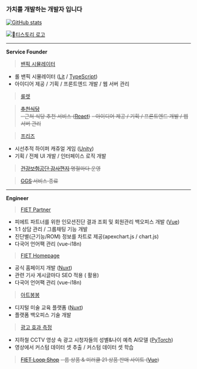 ### 가치를 개발하는 개발자 입니다

[![GitHub stats](https://github-readme-stats.vercel.app/api?username=happy-wook-kim)](https://github.com/happy-wook-kim/github-readme-stats)

[![티스토리 로고](https://t1.daumcdn.net/tistory_admin/favicon/tistory_favicon_32x32.ico)](https://catdog6210.tistory.com)

---

**Service Founder**  

>[밴픽 시뮬레이터](https://www.banpick.kr)  
- 롤 밴픽 시뮬레이터 ([Lit](https://lit.dev/) / [TypeScript](https://www.typescriptlang.org/))
- 아이디어 제공 / 기획 / 프론트엔드 개발 / 웹 서버 관리

>[룰렛](https://jw.banpick.kr)

>~~[추천식당](https://chu.banpick.kr)~~  
~~- 근처 식당 추천 서비스 ([React](https://react.dev/))~~
~~- 아이디어 제공 / 기획 / 프론트엔드 개발 / 웹 서버 관리~~

>[프리즈](https://drive.google.com/file/d/1coZhAECJ-jWcdyveVooiCOWWWG-ZNgPH/view?usp=share_link)  
- 시선추적 하이퍼 캐쥬얼 게임 ([Unity](https://unity.com/kr))
- 기획 / 전체 UI 개발 / 인터페이스 로직 개발  


>~~[건강보험공단 감사편지](https://nhisletter.kr) 명절마다 운영~~  

>~~[GGS](https://ggscrim.com) 서비스 종료~~  

---
**Engineer**  

>[FIET Partner](https://partner.fiet.net/)
- 피에트 파트너를 위한 인모션진단 결과 조회 및 회원관리 백오피스 개발 ([Vue](https://vuejs.org/))
- 1:1 상담 관리 / 그룹채팅 기능 개발
- 진단별(근기능/ROM) 정보를 차트로 제공(apexchart.js / chart.js)
- 다국어 언어팩 관리 (vue-i18n)

>[FIET Homepage](https://www.fiet.net/)
- 공식 홈페이지 개발 ([Nuxt](https://nuxt.com/))
- 관련 기사 게시글마다 SEO 적용 (<Head> 활용)
- 다국어 언어팩 관리 (vue-i18n)

>[아트봉봉](https://bonbon.art/)
- 디지털 미술 교육 플랫폼 ([Nuxt](https://nuxt.com/))
- 플랫폼 백오피스 기술 개발

>[광고 효과 측정](http://addd.co.kr/document/tech)
- 지하철 CCTV 영상 속 광고 시청자들의 성별&나이 예측 AI모델 ([PyTorch](https://pytorch.org/))
- 영상에서 커스텀 데이터 셋 추출 / 커스텀 데이터 셋 학습

>~~[FIET Loop Shop](https://loop.fiet.net/)~~
~~- 룹 상품 & 미러클 21 상품 판매 사이트 ([Vue](https://vuejs.org/))~~


<!-- **happy-wook-kim/happy-wook-kim** is a ✨ _special_ ✨ repository because its `README.md` (this file) appears on your GitHub profile. -->
